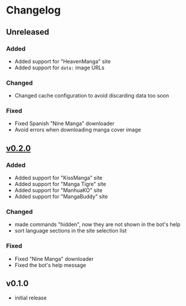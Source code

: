 # Changelog

## Unreleased

### Added

- Added support for "HeavenManga" site
- Added support for `data:` image URLs

### Changed

- Changed cache configuration to avoid discarding data too soon

### Fixed

- Fixed Spanish "Nine Manga" downloader
- Avoid errors when downloading manga cover image

## [v0.2.0]

### Added

- Added support for "KissManga" site
- Added support for "Manga Tigre" site
- Added support for "ManhuaKO" site
- Added support for "MangaBuddy" site

### Changed

- made commands "hidden", now they are not shown in the bot's help
- sort language sections in the site selection list

### Fixed

- Fixed "Nine Manga" downloader
- Fixed the bot's help message

## v0.1.0

- initial release


[v0.2.0]: https://github.com/adbenitez/simplebot_manga/compare/v0.1.0...v0.2.0
